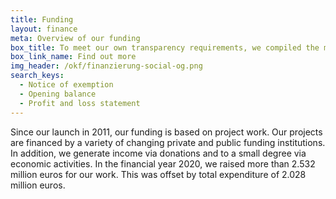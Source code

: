 ```yaml
---
title: Funding
layout: finance
meta: Overview of our funding
box_title: To meet our own transparency requirements, we compiled the most important transparency information
box_link_name: Find out more
img_header: /okf/finanzierung-social-og.png
search_keys:
  - Notice of exemption
  - Opening balance
  - Profit and loss statement
---
```


Since our launch in 2011, our funding is based on project work. Our projects are financed by a variety of changing private and public funding institutions. In addition, we generate income via donations and to a small degree via economic activities. In the financial year 2020, we raised more than 2.532 million euros for our work. This was offset by total expenditure of 2.028 million euros.

